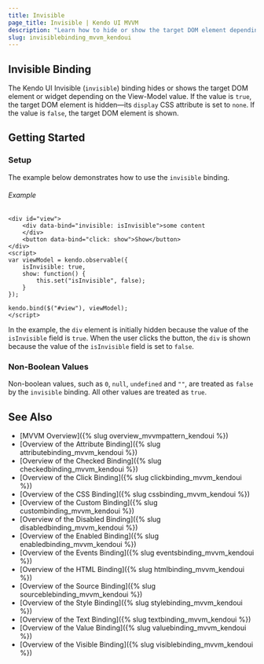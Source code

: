 ```yaml
---
title: Invisible
page_title: Invisible | Kendo UI MVVM
description: "Learn how to hide or show the target DOM element depending on the View-Model value by using the invisible binding in Kendo UI MVVM."
slug: invisiblebinding_mvvm_kendoui
---
```


## Invisible Binding

The Kendo UI Invisible (`invisible`) binding hides or shows the target DOM element or widget depending on the View-Model value. If the value is `true`, the target DOM element is hidden&mdash;its `display` CSS attribute is set to `none`. If the value is `false`, the target DOM element is shown.

## Getting Started

### Setup

The example below demonstrates how to use the `invisible` binding.

###### Example

    <div id="view">
        <div data-bind="invisible: isInvisible">some content
        </div>
        <button data-bind="click: show">Show</button>
    </div>
    <script>
    var viewModel = kendo.observable({
        isInvisible: true,
        show: function() {
            this.set("isInvisible", false);
        }
    });

    kendo.bind($("#view"), viewModel);
    </script>

In the example, the `div` element is initially hidden because the value of the `isInvisible` field is `true`. When the user clicks the button, the `div` is shown because the value of the `isInvisible` field is set to `false`.

### Non-Boolean Values

Non-boolean values, such as `0`, `null`, `undefined` and `""`, are treated as `false` by the `invisible` binding. All other values are treated as `true`.

## See Also

* [MVVM Overview]({% slug overview_mvvmpattern_kendoui %})
* [Overview of the Attribute Binding]({% slug attributebinding_mvvm_kendoui %})
* [Overview of the Checked Binding]({% slug checkedbinding_mvvm_kendoui %})
* [Overview of the Click Binding]({% slug clickbinding_mvvm_kendoui %})
* [Overview of the CSS Binding]({% slug cssbinding_mvvm_kendoui %})
* [Overview of the Custom Binding]({% slug custombinding_mvvm_kendoui %})
* [Overview of the Disabled Binding]({% slug disabledbinding_mvvm_kendoui %})
* [Overview of the Enabled Binding]({% slug enabledbinding_mvvm_kendoui %})
* [Overview of the Events Binding]({% slug eventsbinding_mvvm_kendoui %})
* [Overview of the HTML Binding]({% slug htmlbinding_mvvm_kendoui %})
* [Overview of the Source Binding]({% slug sourceblebinding_mvvm_kendoui %})
* [Overview of the Style Binding]({% slug stylebinding_mvvm_kendoui %})
* [Overview of the Text Binding]({% slug textbinding_mvvm_kendoui %})
* [Overview of the Value Binding]({% slug valuebinding_mvvm_kendoui %})
* [Overview of the Visible Binding]({% slug visiblebinding_mvvm_kendoui %})
